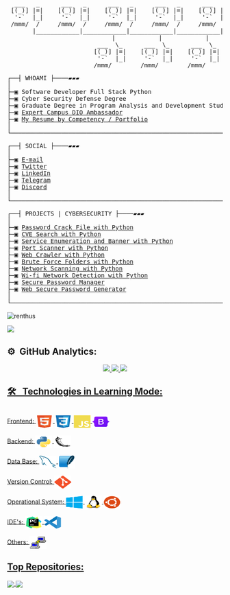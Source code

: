 <pre>
  ___   _      ___   _      ___   _      ___   _      ___   _
 [(_)] |=|    [(_)] |=|    [(_)] |=|    [(_)] |=|    [(_)] |=|
  '-`  |_|     '-`  |_|     '-`  |_|     '-`  |_|     '-`  |_|
 /mmm/  /     /mmm/  /     /mmm/  /     /mmm/  /     /mmm/  /
       |____________|____________|____________|____________|
                             |            |            |
                         ___  \_      ___  \_      ___  \_
                        [(_)] |=|    [(_)] |=|    [(_)] |=|
                         '-`  |_|     '-`  |_|     '-`  |_|
                        /mmm/        /mmm/        /mmm/
</pre>
<pre>
┌──┤ WHOAMI ├────▰▰▰
│
├─▣ Software Developer Full Stack Python
├─▣ Cyber Security Defense Degree
├─▣ Graduate Degree in Program Analysis and Development Student
├─▣ <a href="https://dio.me/sign-up?ref=06KIKS0GB9">Expert Campus DIO Ambassador</a>
├─▣ <a href="https://renthus.github.io/curriculo/">My Resume by Competency / Portfolio</a>
│
└───────────────────────────────────────────────────────────────▰▰▰
</pre>
<pre>
┌──┤ SOCIAL ├────▰▰▰
│
├─▣ <a href="mailto:renthusdsm@gmail.com" target="_blank">E-mail</a>
├─▣ <a href="https://twitter.com/renthusdsm" target="_blank">Twitter</a>
├─▣ <a href="https://www.linkedin.com/in/renatodasilvamaldonado/" target="_blank">LinkedIn</a>
├─▣ <a href="https://t.me/renatomaldonado" target="_blank">Telegram</a>
├─▣ <a href="https://discord.com/channels/@me/749017217261109359" target="_blank">Discord</a>
│
└───────────────────────────────────────────────────────────────▰▰▰
</pre>
<pre>
┌──┤ PROJECTS | CYBERSECURITY ├────▰▰▰
│
├─▣ <a href="https://github.com/renthus/password-crack-file-with-python" target="_blank">Password Crack File with Python</a>
├─▣ <a href="https://github.com/renthus/cve-search-with-python" target="_blank">CVE Search with Python</a>
├─▣ <a href="https://github.com/renthus/service-enumeration-and-banner-with-python" target="_blank">Service Enumeration and Banner with Python</a>
├─▣ <a href="https://github.com/renthus/port-scanner-with-python" target="_blank">Port Scanner with Python</a>
├─▣ <a href="https://github.com/renthus/web-crawler-with-python" target="_blank">Web Crawler with Python</a> 
├─▣ <a href="https://github.com/renthus/brute-force-folders-with-python" target="_blank">Brute Force Folders with Python</a> 
├─▣ <a href="https://github.com/renthus/network-scanning-with-python" target="_blank">Network Scanning with Python</a>
├─▣ <a href="https://github.com/renthus/wifi-network-detection-with-python" target="_blank">Wi-fi Network Detection with Python</a>
├─▣ <a href="https://github.com/renthus/security-passwords-manager-exe" target="_blank">Secure Password Manager</a>
├─▣ <a href="https://github.com/renthus/secure-passwords-generator" target="_blank">Web Secure Password Generator</a>
│
└───────────────────────────────────────────────────────────────▰▰▰
</pre>
<p align="left"> <img src="https://komarev.com/ghpvc/?username=renthus&label=Profile%20views&color=0e75b6&style=flat" alt="renthus"> </p>

<p align="left">
    <img src="https://github-profile-trophy.vercel.app/?username=renthus&theme=algolia"/>
</p>

## ⚙️ &nbsp;GitHub Analytics:
<div align="center">
  <a href="https://github.com/renthus">
    <img height="180em" src="https://github-readme-stats.vercel.app/api?username=renthus&show_icons=true&theme=github_dark&include_all_commits=true&count_private=true"/>
    <img height="180em" src="https://github-readme-stats.vercel.app/api/top-langs/?username=renthus&layout=compact&langs_count=7&theme=github_dark"/>
    <img height='180em' src="https://github-readme-streak-stats.herokuapp.com?user=renthus&theme=github-dark-blue&date_format=j%20M%5B%20Y%5D&fire=DD0000"/>
</div>

## 🛠 &nbsp; Technologies in Learning Mode:
<div style="display: inline_block"><br>
Frontend:
  <img align="center" alt="Renato-HTML" height="30" width="40" src="https://raw.githubusercontent.com/devicons/devicon/master/icons/html5/html5-original.svg">
  <img align="center" alt="Renato-CSS" height="30" width="40" src="https://raw.githubusercontent.com/devicons/devicon/master/icons/css3/css3-original.svg">
  <img align="center" alt="Renato-Js" height="30" width="40" src="https://raw.githubusercontent.com/devicons/devicon/master/icons/javascript/javascript-plain.svg">
   <img align="center" alt="Renato-Js" height="30" width="40" src="https://raw.githubusercontent.com/devicons/devicon/master/icons/bootstrap/bootstrap-original.svg">
  <br><br>
  Backend:
  <img align="center" alt="Renato-Python" height="30" width="40" src="https://raw.githubusercontent.com/devicons/devicon/master/icons/python/python-original.svg">
  <img align="center" alt="Renato-Python" height="30" width="40" src="https://raw.githubusercontent.com/devicons/devicon/master/icons/flask/flask-original.svg">  
  <br><br>
  Data Base:
  <img align="center" alt="Renato-MySQL" height="30" width="40" src="https://raw.githubusercontent.com/devicons/devicon/master/icons/mysql/mysql-original.svg">
  <img align="center" alt="Renato-SQLite" height="30" width="40" src="https://raw.githubusercontent.com/devicons/devicon/master/icons/sqlite/sqlite-original.svg">
  <br><br>
  Version Control:
  <img align="center" alt="Renato-Git" height="30" width="40" src="https://raw.githubusercontent.com/devicons/devicon/master/icons/git/git-original.svg">
  <br><br>
  Operational System:
  <img align="center" alt="Renato-Git" height="30" width="40" src="https://raw.githubusercontent.com/devicons/devicon/master/icons/windows8/windows8-original.svg">
  <img align="center" alt="Renato-Git" height="30" width="40" src="https://raw.githubusercontent.com/devicons/devicon/master/icons/linux/linux-original.svg">
  <img align="center" alt="Renato-Git" height="30" width="40" src="https://raw.githubusercontent.com/devicons/devicon/master/icons/ubuntu/ubuntu-plain.svg">
  <br><br>
  IDE's:
  <img align="center" alt="Renato-Git" height="30" width="40" src="https://raw.githubusercontent.com/devicons/devicon/master/icons/pycharm/pycharm-original.svg">
  <img align="center" alt="Renato-Git" height="30" width="40" src="https://raw.githubusercontent.com/devicons/devicon/master/icons/vscode/vscode-original.svg">
  <br><br>
  Others:
  <img align="center" alt="Renato-Git" height="30" width="40" src="https://raw.githubusercontent.com/devicons/devicon/master/icons/putty/putty-original.svg">
</div>
  
## Top Repositories:

<a href="https://github.com/renthus/curriculo">
  <img align="center" src="https://github-readme-stats.vercel.app/api/pin/?username=renthus&repo=curriculo&theme=github_dark">
</a>
<a href="https://github.com/renthus/security-passwords-manager-exe">
  <img align="center" src="https://github-readme-stats.vercel.app/api/pin/?username=renthus&repo=security-passwords-manager-exe&theme=github_dark">
</a>
